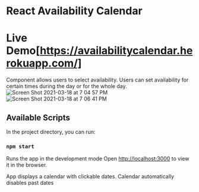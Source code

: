 # React Availability Calendar
# Live Demo[https://availabilitycalendar.herokuapp.com/]

Component allows users to select availability. Users can set availability for certain times during the day or for the whole day.
![Screen Shot 2021-03-18 at 7 04 57 PM](https://user-images.githubusercontent.com/24212950/111708968-2c15fe00-881d-11eb-98cb-365a47d67a33.png)
![Screen Shot 2021-03-18 at 7 06 41 PM](https://user-images.githubusercontent.com/24212950/111708970-2d472b00-881d-11eb-8384-4c9ed9b81d0a.png)

## Available Scripts

In the project directory, you can run:

### `npm start`

Runs the app in the development mode
Open [http://localhost:3000](http://localhost:3000) to view it in the browser.

App displays a calendar with clickable dates. Calendar automatically disables past dates
